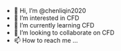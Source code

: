 - 👋 Hi, I’m @chenliqin2020
- 👀 I’m interested in CFD
- 🌱 I’m currently learning CFD
- 💞️ I’m looking to collaborate on CFD
- 📫 How to reach me ...

<!---
chenliqin2020/chenliqin2020 is a ✨ special ✨ repository because its `README.md` (this file) appears on your GitHub profile.
You can click the Preview link to take a look at your changes.
--->
